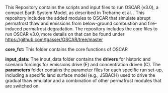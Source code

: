 This Repository contains the scripts and input files to run OSCAR (v3.0), a compact Earth System Model, as described in Treharne et al. . This repository includes the added modules to OSCAR that simulate abrupt permafrost thaw and emissions from below-ground combustion and fire-induced permafrost degradation. The repository includes the core files to run OSCAR v3.0, more details on that can be found under https://github.com/tgasser/OSCAR/tree/master 

**core_fct:** This folder contains the core functions of OSCAR

**input_data:** The input_data folder contains the **drivers** for historic and scenario forcings for emissions drive (E) and concentration driven (C). The **parameters** folder contains the parameter files for each specific run set-up, including a specific land surface model (e.g., JSBACH) used to drive the gradual thaw emulator and a combination of other permafrost modules that are switched on. 
